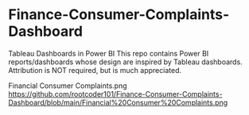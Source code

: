# Finance-Consumer-Complaints-Dashboard
Tableau Dashboards in Power BI
This repo contains Power BI reports/dashboards whose design are inspired by Tableau dashboards.
Attribution is NOT required, but is much appreciated.

Financial Consumer Complaints.png
https://github.com/rootcoder101/Finance-Consumer-Complaints-Dashboard/blob/main/Financial%20Consumer%20Complaints.png
